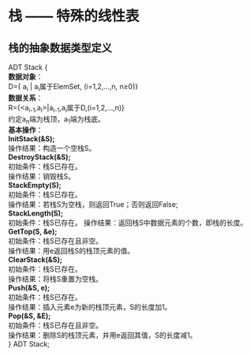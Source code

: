 # 栈 —— 特殊的线性表



## 栈的抽象数据类型定义

ADT Stack {  
    **数据对象**：  
    D={ a<sub>i</sub> | a<sub>i</sub>属于ElemSet, (i=1,2,...,n, n≥0)}  
    **数据关系**：  
    R={\<a<sub>i-1</sub>,a<sub>i</sub>>|a<sub>i-1</sub>,a<sub>i</sub>属于D,(i=1,2,...,n)}  
    约定a<sub>n</sub>端为栈顶，a<sub>1</sub>端为栈底。  
    **基本操作**：  
    **InitStack(&S);**  
    操作结果：构造一个空栈S。  
    **DestroyStack(&S);**  
    初始条件：栈S已存在。  
    操作结果：销毁栈S。  
    **StackEmpty(S);**  
    初始条件：栈S已存在。  
    操作结果：若栈S为空栈，则返回True；否则返回False;  
    **StackLength(S);**  
    初始条件：栈S已存在。
    操作结果：返回栈S中数据元素的个数，即栈的长度。  
    **GetTop(S, &e);**  
    初始条件：栈S已存在且非空。  
    操作结果：用e返回栈S的栈顶元素的值。  
    **ClearStack(&S);**  
    初始条件：栈S已存在。  
    操作结果：将栈S重置为空栈。  
    **Push(&S, e);**  
    初始条件：栈S已存在。  
    操作结果：插入元素e为新的栈顶元素，S的长度加1。  
    **Pop(&S, &E);**  
    初始条件：栈S已存在且非空。  
    操作结果：删除S的栈顶元素，并用e返回其值，S的长度减1。  
} ADT Stack;  
